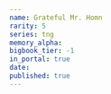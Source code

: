 ```yaml
---
name: Grateful Mr. Homn
rarity: 5
series: tng
memory_alpha:
bigbook_tier: -1
in_portal: true
date:
published: true
---
```




